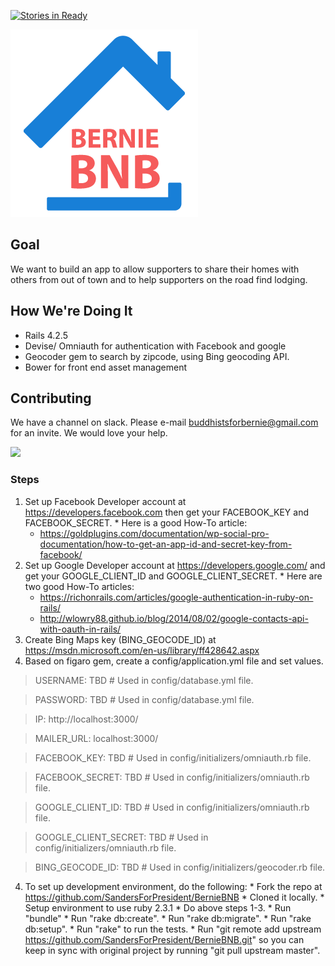 [![Stories in Ready](https://badge.waffle.io/SandersForPresident/BernieBNB.png?label=ready&title=Ready)](https://waffle.io/SandersForPresident/BernieBNB)

![Bernie BNB](app/assets/images/bernie-bnb-logo.png)

## Goal
We want to build an app to allow supporters to share their homes with others from out
of town and to help supporters on the road find lodging.

## How We're Doing It
* Rails 4.2.5
* Devise/ Omniauth for authentication with Facebook and google
* Geocoder gem to search by zipcode, using Bing geocoding API.
* Bower for front end asset management

## Contributing
We have a channel on slack. Please e-mail buddhistsforbernie@gmail.com for an invite.
We would love your help.

[![](http://img.shields.io/gittip/berniebnbinfo.svg)](https://www.gittip.com/berniebnbinfo/)

### Steps
  1. Set up Facebook Developer account at https://developers.facebook.com
     then get your FACEBOOK_KEY and FACEBOOK_SECRET.
    * Here is a good How-To article:
      * https://goldplugins.com/documentation/wp-social-pro-documentation/how-to-get-an-app-id-and-secret-key-from-facebook/
  2. Set up Google Developer account at https://developers.google.com/
     and get your GOOGLE_CLIENT_ID and GOOGLE_CLIENT_SECRET.
    * Here are two good How-To articles:
      * https://richonrails.com/articles/google-authentication-in-ruby-on-rails/
      * http://wlowry88.github.io/blog/2014/08/02/google-contacts-api-with-oauth-in-rails/
  3. Create Bing Maps key (BING_GEOCODE_ID) at
     https://msdn.microsoft.com/en-us/library/ff428642.aspx
  4. Based on figaro gem, create a config/application.yml file and set values.

> USERNAME: TBD # Used in config/database.yml file.

> PASSWORD: TBD # Used in config/database.yml file.

> IP: http://localhost:3000/

> MAILER_URL: localhost:3000/

> FACEBOOK_KEY: TBD # Used in config/initializers/omniauth.rb file.

> FACEBOOK_SECRET: TBD # Used in config/initializers/omniauth.rb file.

> GOOGLE_CLIENT_ID: TBD # Used in config/initializers/omniauth.rb file.

> GOOGLE_CLIENT_SECRET: TBD # Used in config/initializers/omniauth.rb file.

> BING_GEOCODE_ID: TBD # Used in config/initializers/geocoder.rb file.

  4. To set up development environment, do the following:
    * Fork the repo at https://github.com/SandersForPresident/BernieBNB
    * Cloned it locally.
    * Setup environment to use ruby 2.3.1
    * Do above steps 1-3.
    * Run "bundle"
    * Run "rake db:create".
    * Run "rake db:migrate".
    * Run "rake db:setup".
    * Run "rake" to run the tests.
    * Run "git remote add upstream https://github.com/SandersForPresident/BernieBNB.git" so you can keep in sync with original project by running "git pull upstream master".
